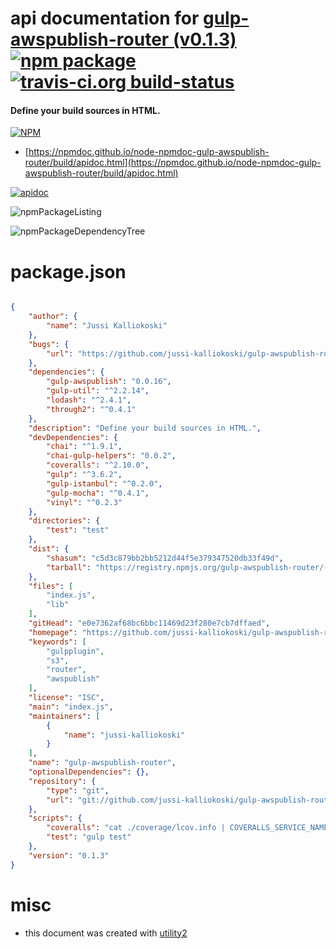 # api documentation for  [gulp-awspublish-router (v0.1.3)](https://github.com/jussi-kalliokoski/gulp-awspublish-router)  [![npm package](https://img.shields.io/npm/v/npmdoc-gulp-awspublish-router.svg?style=flat-square)](https://www.npmjs.org/package/npmdoc-gulp-awspublish-router) [![travis-ci.org build-status](https://api.travis-ci.org/npmdoc/node-npmdoc-gulp-awspublish-router.svg)](https://travis-ci.org/npmdoc/node-npmdoc-gulp-awspublish-router)
#### Define your build sources in HTML.

[![NPM](https://nodei.co/npm/gulp-awspublish-router.png?downloads=true&downloadRank=true&stars=true)](https://www.npmjs.com/package/gulp-awspublish-router)

- [https://npmdoc.github.io/node-npmdoc-gulp-awspublish-router/build/apidoc.html](https://npmdoc.github.io/node-npmdoc-gulp-awspublish-router/build/apidoc.html)

[![apidoc](https://npmdoc.github.io/node-npmdoc-gulp-awspublish-router/build/screenCapture.buildCi.browser.%252Ftmp%252Fbuild%252Fapidoc.html.png)](https://npmdoc.github.io/node-npmdoc-gulp-awspublish-router/build/apidoc.html)

![npmPackageListing](https://npmdoc.github.io/node-npmdoc-gulp-awspublish-router/build/screenCapture.npmPackageListing.svg)

![npmPackageDependencyTree](https://npmdoc.github.io/node-npmdoc-gulp-awspublish-router/build/screenCapture.npmPackageDependencyTree.svg)



# package.json

```json

{
    "author": {
        "name": "Jussi Kalliokoski"
    },
    "bugs": {
        "url": "https://github.com/jussi-kalliokoski/gulp-awspublish-router/issues"
    },
    "dependencies": {
        "gulp-awspublish": "0.0.16",
        "gulp-util": "^2.2.14",
        "lodash": "^2.4.1",
        "through2": "^0.4.1"
    },
    "description": "Define your build sources in HTML.",
    "devDependencies": {
        "chai": "^1.9.1",
        "chai-gulp-helpers": "0.0.2",
        "coveralls": "^2.10.0",
        "gulp": "^3.6.2",
        "gulp-istanbul": "^0.2.0",
        "gulp-mocha": "^0.4.1",
        "vinyl": "^0.2.3"
    },
    "directories": {
        "test": "test"
    },
    "dist": {
        "shasum": "c5d3c879bb2bb5212d44f5e379347520db33f49d",
        "tarball": "https://registry.npmjs.org/gulp-awspublish-router/-/gulp-awspublish-router-0.1.3.tgz"
    },
    "files": [
        "index.js",
        "lib"
    ],
    "gitHead": "e0e7362af68bc6bbc11469d23f280e7cb7dffaed",
    "homepage": "https://github.com/jussi-kalliokoski/gulp-awspublish-router",
    "keywords": [
        "gulpplugin",
        "s3",
        "router",
        "awspublish"
    ],
    "license": "ISC",
    "main": "index.js",
    "maintainers": [
        {
            "name": "jussi-kalliokoski"
        }
    ],
    "name": "gulp-awspublish-router",
    "optionalDependencies": {},
    "repository": {
        "type": "git",
        "url": "git://github.com/jussi-kalliokoski/gulp-awspublish-router.git"
    },
    "scripts": {
        "coveralls": "cat ./coverage/lcov.info | COVERALLS_SERVICE_NAME=\"travis-ci\" ./node_modules/.bin/coveralls",
        "test": "gulp test"
    },
    "version": "0.1.3"
}
```



# misc
- this document was created with [utility2](https://github.com/kaizhu256/node-utility2)
